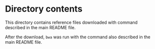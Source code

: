 # Directory contents

This directory contains reference files downloaded with command described in the main README file.

After the download, `bwa` was run with the command also described in the main README file.
